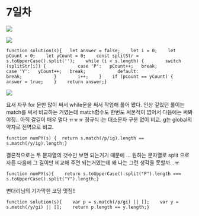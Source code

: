 # 7일차

![](https://gblobscdn.gitbook.com/assets%2F-Lx_BnLKbqvAkZAteaNW%2F-LycJvuS0zgUR9N2i254%2F-LycK7GcAiF8QFOnwPjV%2Fimage.png?alt=media&token=a9428481-6b27-4fdc-bdff-b3db5b004c16)

![](https://gblobscdn.gitbook.com/assets%2F-Lx_BnLKbqvAkZAteaNW%2F-LycJvuS0zgUR9N2i254%2F-LycK9APzV4byNbphIW6%2Fimage.png?alt=media&token=474cd814-cda7-445e-9ba0-5c21d666ca9b)

```text
function solution(s){   let answer = false;    let i = 0;    let pCount = 0;    let yCount = 0;    const splitStr = s.toUpperCase().split('');    while (i < s.length) {        switch (splitStr[i]) {            case 'P':   pCount++;   break;            case 'Y':   yCount++;   break;            default:                break;            }        i++;    }​    if (pCount == yCount) {        answer = true;    }    return answer;}
```

![](https://gblobscdn.gitbook.com/assets%2F-Lx_BnLKbqvAkZAteaNW%2F-LycJvuS0zgUR9N2i254%2F-LycKiIXH2NlxfYjgyWu%2Fimage.png?alt=media&token=8e7b0400-50ae-4c91-bcdc-81ca13e8af3a)

요새 자꾸 for 문만 많이 써서 while문을 써서 작업해 풀어 봤다. 인상 깊었던 풀이는 match를 써서 비교하는 거였는데 match함수도 한번도 써본적이 없어서 다음에는 써봐야징.. 아직 갈길이 매우 멀다 ㅠㅠㅠ 정규식 i는 대소문자 구분 없이 비교. g는 global의 약자로 전역으로 비교.

```text
function numPY(s) {  return s.match(/p/ig).length == s.match(/y/ig).length;}
```

결론적으로는 두 문자열의 갯수만 보면 되는거기 때문에 ... 원하는 문자열로 split 으로 자른 다음에 그 길이만 비교해 주면 되는거였는데 왜 나는 그런 생각을 못할까...ㅠ

```text
function numPY(s){    return s.toUpperCase().split("P").length === s.toUpperCase().split("Y").length;}
```

변대리님의 기가막힌 코딩 멋짐!!

```text
function solution(s){    var p = s.match(/p/gi) || [];    var y = s.match(/y/gi) || [];​    return p.length == y.length;}
```

